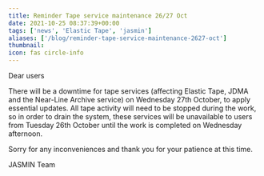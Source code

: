 ```yaml
---
title: Reminder Tape service maintenance 26/27 Oct
date: 2021-10-25 08:37:39+00:00
tags: ['news', 'Elastic Tape', 'jasmin']
aliases: ['/blog/reminder-tape-service-maintenance-2627-oct']
thumbnail: 
icon: fas circle-info
---
```


Dear users


There will be a downtime for tape services (affecting Elastic Tape, JDMA and the Near-Line Archive service) on Wednesday 27th October, to apply essential updates. All tape activity will need to be stopped during the work, so in order to drain the system, these services will be unavailable to users from Tuesday 26th October until the work is completed on Wednesday afternoon.


Sorry for any inconveniences and thank you for your patience at this time.


JASMIN Team


